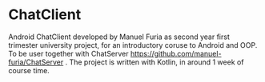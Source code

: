 # ChatClient

Android ChatClient developed by Manuel Furia as second year first trimester university project, for an introductory coruse to Android and OOP. To be user together with ChatServer https://github.com/manuel-furia/ChatServer .
The project is written with Kotlin, in around 1 week of course time.
